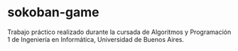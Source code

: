 # sokoban-game
Trabajo práctico realizado durante la cursada de Algoritmos y Programación 1 de Ingeniería en Informática, Universidad de Buenos Aires.
